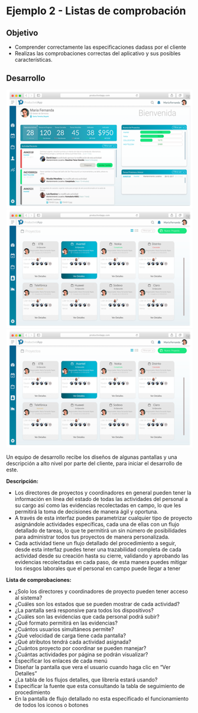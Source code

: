# Ejemplo 2 - Listas de comprobación

## Objetivo

* Comprender correctamente las especificaciones dadass por el cliente
* Realizas las comprobaciones correctas del aplicativo y sus posibles características.

## Desarrollo

<img src="https://github.com/beduExpert/SW-Testing-Fundamentals-2021/blob/main/Sesion-06/Ejemplo-02/assets/ejemplo2_1.png">
<img src="https://github.com/beduExpert/SW-Testing-Fundamentals-2021/blob/main/Sesion-06/Ejemplo-02/assets/ejemplo2_2.png">
<img src="https://github.com/beduExpert/SW-Testing-Fundamentals-2021/blob/main/Sesion-06/Ejemplo-02/assets/ejemplo2_2.png">

Un equipo de desarrollo recibe los diseños de algunas pantallas y una descripción a alto nivel por parte del cliente, para iniciar el desarrollo de este.

<b>Descripción:</b> 
<br>
- Los directores de proyectos y coordinadores en general pueden tener la información en línea del estado de todas las actividades del personal a su cargo así como las evidencias recolectadas en campo, lo que les permitirá la toma de decisiones de manera ágil y oportuna.
- A través de esta interfaz puedes parametrizar cualquier tipo de proyecto asignándole actividades específicas, cada una de ellas con un flujo detallado de tareas, lo que te permitirá un sin número de posibilidades para administrar todos tus proyectos de manera personalizada.
- Cada actividad tiene un flujo detallado del procedimiento a seguir, desde esta interfaz puedes tener una trazabilidad completa de cada actividad desde su creación hasta su cierre, validando y aprobando las evidencias recolectadas en cada paso, de esta manera puedes mitigar los riesgos laborales que el personal en campo puede llegar a tener



<b>Lista de comprobaciones:</b>

-	¿Solo los directores y coordinadores de proyecto pueden tener acceso al sistema?
-	¿Cuáles son los estados que se pueden mostrar de cada actividad?
-	¿La pantalla será responsive para todos los dispositivos?
-	¿Cuáles son las evidencias que cada personal podrá subir?
-	¿Qué formato permitirá en las evidencias?
-	¿Cuántos usuarios simultáneos permite?
-	¿Qué velocidad de carga tiene cada pantalla?
-	¿Qué atributos tendrá cada actividad asignada?
-	¿Cuántos proyecto por coordinar se pueden manejar?
-	¿Cuántas actividades por página se podrán visualizar?
-	Especificar los enlaces de cada menú
-	Diseñar la pantalla que vera el usuario cuando haga clic en “Ver Detalles”
-	¿La tabla de los flujos detalles, que librería estará usando?
-	Especificar la fuente que esta consultando la tabla de seguimiento de procedimiento
-	En la pantalla de flujo detallado no esta especificado el funcionamiento de todos los iconos o botones


